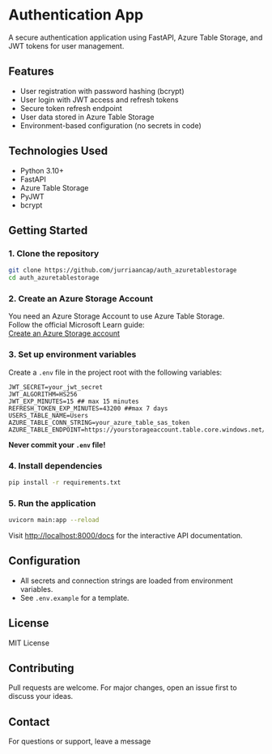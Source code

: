 # Authentication App

A secure authentication application using FastAPI, Azure Table Storage, and JWT tokens for user management.

## Features

- User registration with password hashing (bcrypt)
- User login with JWT access and refresh tokens
- Secure token refresh endpoint
- User data stored in Azure Table Storage
- Environment-based configuration (no secrets in code)

## Technologies Used

- Python 3.10+
- FastAPI
- Azure Table Storage
- PyJWT
- bcrypt

## Getting Started

### 1. Clone the repository

```bash
git clone https://github.com/jurriaancap/auth_azuretablestorage
cd auth_azuretablestorage
```

### 2. Create an Azure Storage Account

You need an Azure Storage Account to use Azure Table Storage.  
Follow the official Microsoft Learn guide:  
[Create an Azure Storage account](https://learn.microsoft.com/en-us/azure/storage/common/storage-account-create?tabs=azure-portal)

### 3. Set up environment variables

Create a `.env` file in the project root with the following variables:

```
JWT_SECRET=your_jwt_secret
JWT_ALGORITHM=HS256
JWT_EXP_MINUTES=15 ## max 15 minutes 
REFRESH_TOKEN_EXP_MINUTES=43200 ##max 7 days 
USERS_TABLE_NAME=Users
AZURE_TABLE_CONN_STRING=your_azure_table_sas_token
AZURE_TABLE_ENDPOINT=https://yourstorageaccount.table.core.windows.net/
```

**Never commit your `.env` file!**

### 4. Install dependencies

```bash
pip install -r requirements.txt
```

### 5. Run the application

```bash
uvicorn main:app --reload
```

Visit [http://localhost:8000/docs](http://localhost:8000/docs) for the interactive API documentation.

## Configuration

- All secrets and connection strings are loaded from environment variables.
- See `.env.example` for a template.

## License

MIT License

## Contributing

Pull requests are welcome. For major changes, open an issue first to discuss your ideas.

## Contact

For questions or support, leave a message 